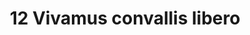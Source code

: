 ---
title: 12 Vivamus convallis libero
image: 23.jpg
thumbnail: 23.jpg
caption: 12 Sed velit lacus, laoreet at venenatis convallis in lorem tincidunt.
---